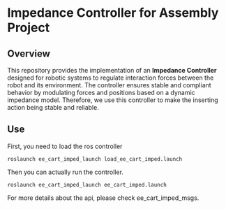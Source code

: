 # Impedance Controller for Assembly Project

## Overview
This repository provides the implementation of an **Impedance Controller** designed for robotic systems to regulate interaction forces between the robot and its environment.
The controller ensures stable and compliant behavior by modulating forces and positions based on a dynamic impedance model. Therefore, we use this controller to make the inserting
action being stable and reliable.

## Use
First, you need to load the ros controller
```
roslaunch ee_cart_imped_launch load_ee_cart_imped.launch
```

Then you can actually run the controller.
```
roslaunch ee_cart_imped_launch ee_cart_imped.launch
```

For more details about the api, please check ee_cart_imped_msgs.
